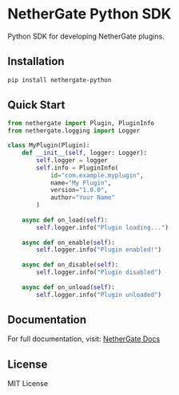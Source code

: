 # NetherGate Python SDK

Python SDK for developing NetherGate plugins.

## Installation

```bash
pip install nethergate-python
```

## Quick Start

```python
from nethergate import Plugin, PluginInfo
from nethergate.logging import Logger

class MyPlugin(Plugin):
    def __init__(self, logger: Logger):
        self.logger = logger
        self.info = PluginInfo(
            id="com.example.myplugin",
            name="My Plugin",
            version="1.0.0",
            author="Your Name"
        )
    
    async def on_load(self):
        self.logger.info("Plugin loading...")
    
    async def on_enable(self):
        self.logger.info("Plugin enabled!")
    
    async def on_disable(self):
        self.logger.info("Plugin disabled")
    
    async def on_unload(self):
        self.logger.info("Plugin unloaded")
```

## Documentation

For full documentation, visit: [NetherGate Docs](https://github.com/your-org/NetherGate/tree/main/docs)

## License

MIT License

